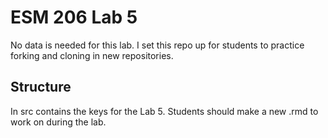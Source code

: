 # ESM 206 Lab 5

No data is needed for this lab. I set this repo up for students to practice forking and cloning in new repositories. 

## Structure

In src contains the keys for the Lab 5. Students should make a new .rmd to work on during the lab. 
